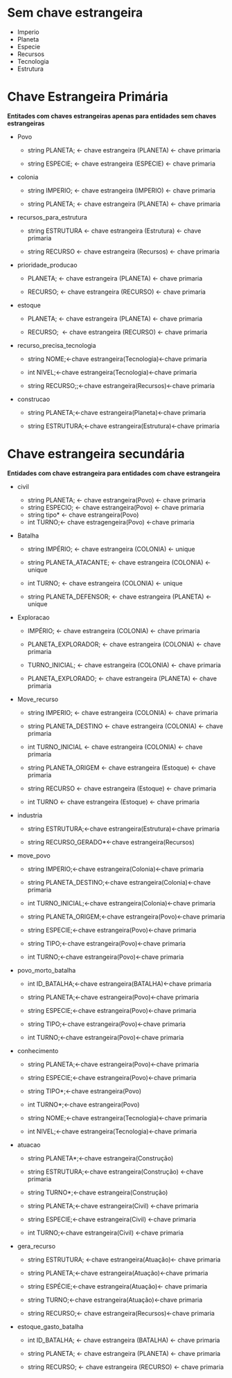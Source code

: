 # Sem chave estrangeira

- Imperio 
- Planeta
- Especie
- Recursos
- Tecnologia
- Estrutura

# Chave Estrangeira Primária
**Entitades com chaves estrangeiras apenas para entidades sem chaves estrangeiras**

- Povo
	- string PLANETA; <- chave estrangeira (PLANETA) <- chave primaria

	- string ESPECIE; <- chave estrangeira (ESPECIE) <- chave primaria

- colonia
	- string IMPERIO; <- chave estrangeira (IMPERIO) <- chave primaria
	
	- string PLANETA; <- chave estrangeira (PLANETA) <- chave primaria

- recursos_para_estrutura
	- string ESTRUTURA <- chave estrangeira (Estrutura) <- chave primaria

	- string RECURSO <- chave estrangeira (Recursos) <- chave primaria

- prioridade_producao
	- PLANETA; <- chave estrangeira (PLANETA) <- chave primaria
	
	- RECURSO; <- chave estrangeira (RECURSO) <- chave primaria

- estoque
	- PLANETA; <- chave estrangeira (PLANETA) <- chave primaria
	
	- RECURSO;  <- chave estrangeira (RECURSO) <- chave primaria

- recurso_precisa_tecnologia
	- string NOME;<-chave estrangeira(Tecnologia)<-chave primaria

	- int NIVEL;<-chave estrangeira(Tecnologia)<-chave primaria
	
	- string RECURSO;;<-chave estrangeira(Recursos)<-chave primaria

- construcao
	- string PLANETA;<-chave estrangeira(Planeta)<-chave primaria

	- string ESTRUTURA;<-chave estrangeira(Estrutura)<-chave primaria

# Chave estrangeira secundária
**Entidades com chave estrangeira para entidades com chave estrangeira**

- civil
	- string PLANETA; <- chave estrangeira(Povo) <- chave primaria
	- string ESPECIO; <- chave estrangeira(Povo) <- chave primaria
	- string tipo* <- chave estrangeira(Povo)
	- int TURNO;<- chave estragengeira(Povo) <-chave primaria

- Batalha
	- string IMPÉRIO; <- chave estrangeira (COLONIA) <- unique
	- string PLANETA_ATACANTE; <- chave estrangeira (COLONIA) <- unique
	- int TURNO; <- chave estrangeira (COLONIA) <- unique

	- string PLANETA_DEFENSOR; <- chave estrangeira (PLANETA) <- unique

- Exploracao
	- IMPÉRIO; <- chave estrangeira (COLONIA) <- chave primaria  
	- PLANETA_EXPLORADOR; <- chave estrangeira (COLONIA) <- chave primaria
	- TURNO_INICIAL; <- chave estrangeira (COLONIA) <- chave primaria
	
	- PLANETA_EXPLORADO; <- chave estrangeira (PLANETA) <- chave primaria

- Move_recurso
	- string IMPERIO; <- chave estrangeira (COLONIA) <- chave primaria
	- string PLANETA_DESTINO <- chave estrangeira (COLONIA) <- chave primaria
	- int TURNO_INICIAL <- chave estrangeira (COLONIA) <- chave primaria
	
	- string PLANETA_ORIGEM <- chave estrangeira (Estoque) <- chave primaria
	- string RECURSO <- chave estrangeira (Estoque) <- chave primaria
	- int TURNO <- chave estrangeira (Estoque) <- chave primaria

- industria
	- string ESTRUTURA;<-chave estrangeira(Estrutura)<-chave primaria
	
	- string RECURSO_GERADO*<-chave estrangeira(Recursos)

- move_povo
	- string IMPERIO;<-chave estrangeira(Colonia)<-chave primaria
	- string PLANETA_DESTINO;<-chave estrangeira(Colonia)<-chave primaria
	- int TURNO_INICIAL;<-chave estrangeira(Colonia)<-chave primaria
	
	- string PLANETA_ORIGEM;<-chave estrangeira(Povo)<-chave primaria
	- string ESPECIE;<-chave estrangeira(Povo)<-chave primaria
	- string TIPO;<-chave estrangeira(Povo)<-chave primaria
	- int TURNO;<-chave estrangeira(Povo)<-chave primaria

- povo_morto_batalha
	- int ID_BATALHA;<-chave estrangeira(BATALHA)<-chave primaria
	
	- string PLANETA;<-chave estrangeira(Povo)<-chave primaria
	- string ESPECIE;<-chave estrangeira(Povo)<-chave primaria
	- string TIPO;<-chave estrangeira(Povo)<-chave primaria
	- int TURNO;<-chave estrangeira(Povo)<-chave primaria

- conhecimento
	- string PLANETA;<-chave estrangeira(Povo)<-chave primaria
	- string ESPECIE;<-chave estrangeira(Povo)<-chave primaria
	- string TIPO*;<-chave estrangeira(Povo)
	- int TURNO*;<-chave estrangeira(Povo)
	
	- string NOME;<-chave estrangeira(Tecnologia)<-chave primaria
	- int NIVEL;<-chave estrangeira(Tecnologia)<-chave primaria

- atuacao
	- string PLANETA*;<-chave estrangeira(Construção)
	- string ESTRUTURA;<-chave estrangeira(Construção) <-chave primaria
	- string TURNO*;<-chave estrangeira(Construção) 
	
	- string PLANETA;<-chave estrangeira(Civil) <-chave primaria
	- string ESPECIE;<-chave estrangeira(Civil) <-chave primaria
	- int TURNO;<-chave estrangeira(Civil) <-chave primaria


- gera_recurso
	- string ESTRUTURA; <-chave estrangeira(Atuação)<- chave primaria
	- string PLANETA;<-chave estrangeira(Atuação)<-chave primaria
	- string ESPÉCIE;<-chave estrangeira(Atuação)<- chave primaria
	- string TURNO;<-chave estrangeira(Atuação)<-chave primaria
	
	- string RECURSO;<- chave estrangeira(Recursos)<-chave primaria

- estoque_gasto_batalha
	- int ID_BATALHA; <- chave estrangeira (BATALHA) <- chave primaria

	- string PLANETA; <- chave estrangeira (PLANETA) <- chave primaria

	- string RECURSO; <- chave estrangeira (RECURSO) <- chave primaria